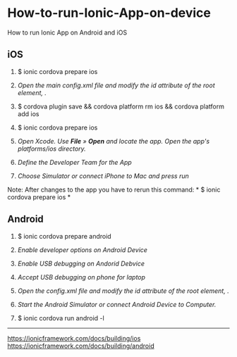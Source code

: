 # How-to-run-Ionic-App-on-device
How to run Ionic App on Android and iOS 

## iOS

1. $ ionic cordova prepare ios

2. *Open the main config.xml file and modify the id attribute of the root element, <widget>.*

3. $ cordova plugin save && cordova platform rm ios && cordova platform add ios

4. $ ionic cordova prepare ios

5. *Open Xcode. Use **File** » **Open** and locate the app. Open the app's platforms/ios directory.*

6. *Define the Developer Team for the App*

7. *Choose Simulator or connect iPhone to Mac and press run*

Note: After changes to the app you have to rerun this command: * $ ionic cordova prepare ios *



## Android

1. $ ionic cordova prepare android

2. *Enable developer options on Android Device*

3. *Enable USB debugging on Andorid Debvice*

4. *Accept USB debugging on phone for laptop*

2. *Open the config.xml file and modify the id attribute of the root element, <widget>.*

3. *Start the Android Simulator or connect Android Device to Computer.*

4. $ ionic cordova run android -l




**********************
 
https://ionicframework.com/docs/building/ios
https://ionicframework.com/docs/building/android

